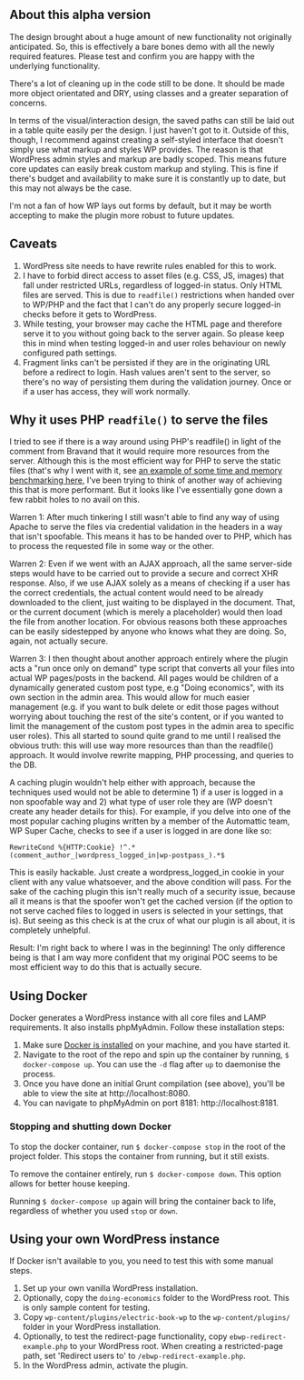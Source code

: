 ## About this alpha version

The design brought about a huge amount of new functionality not originally anticipated. So, this is effectively a bare bones demo with all the newly required features. Please test and confirm you are happy with the underlying functionality.

There's a lot of cleaning up in the code still to be done. It should be made more object orientated and DRY, using classes and a greater separation of concerns.

In terms of the visual/interaction design, the saved paths can still be laid out in a table quite easily per the design. I just haven't got to it. Outside of this, though, I recommend against creating a self-styled interface that doesn't simply use what markup and styles WP provides. The reason is that WordPress admin styles and markup are badly scoped. This means future core updates can easily break custom markup and styling. This is fine if there's budget and availability to make sure it is constantly up to date, but this may not always be the case. 

I'm not a fan of how WP lays out forms by default, but it may be worth accepting to make the plugin more robust to future updates.

## Caveats

1. WordPress site needs to have rewrite rules enabled for this to work.
2. I have to forbid direct access to asset files (e.g. CSS, JS, images) that fall under restricted URLs, regardless of logged-in status. Only HTML files are served. This is due to `readfile()` restrictions when handed over to WP/PHP and the fact that I can't do any properly secure logged-in checks before it gets to WordPress.
3. While testing, your browser may cache the HTML page and therefore serve it to you without going back to the server again. So please keep this in mind when testing logged-in and user roles behaviour on newly configured path settings.
4. Fragment links can't be persisted if they are in the originating URL before a redirect to login. Hash values aren't sent to the server, so there's no way of persisting them during the validation journey. Once or if a user has access, they will work normally.

## Why it uses PHP `readfile()` to serve the files

I tried to see if there is a way around using PHP's readfile() in light of the comment from Bravand that it would require more resources from the server. Although this is the most efficient way for PHP to serve the static files (that's why I went with it, see [an example of some time and memory benchmarking here](https://www.raditha.com/wiki/Readfile_vs_include/), I've been trying to think of another way of achieving this that is more performant. But it looks like I've essentially gone down a few rabbit holes to no avail on this.

Warren 1: After much tinkering I still wasn't able to find any way of using Apache to serve the files via credential validation in the headers in a way that isn't spoofable. This means it has to be handed over to PHP, which has to process the requested file in some way or the other.

Warren 2: Even if we went with an AJAX approach, all the same server-side steps would have to be carried out to provide a secure and correct XHR response. Also, if we use AJAX solely as a means of checking if a user has the correct credentials, the actual content would need to be already downloaded to the client, just waiting to be displayed in the document. That, or the current document (which is merely a placeholder) would then load the file from another location. For obvious reasons both these approaches can be easily sidestepped by anyone who knows what they are doing. So, again, not actually secure.

Warren 3: I then thought about another approach entirely where the plugin acts a "run once only on demand" type script that converts all your files into actual WP pages/posts in the backend. All pages would be children of a dynamically generated custom post type, e.g "Doing economics", with its own section in the admin area. This would allow for much easier management (e.g. if you want to bulk delete or edit those pages without worrying about touching the rest of the site's content, or if you wanted to limit the management of the custom post types in the admin area to specific user roles). This all started to sound quite grand to me until I realised the obvious truth: this will use way more resources than than the readfile() approach. It would involve rewrite mapping, PHP processing, and queries to the DB. 

A caching plugin wouldn't help either with approach, because the techniques used would not be able to determine 1) if a user is logged in a non spoofable way and 2) what type of user role they are (WP doesn't create any header details for this). For example, if you delve into one of the most popular caching plugins written by a member of the Automattic team, WP Super Cache, checks to see if a user is logged in are done like so:
```
RewriteCond %{HTTP:Cookie} !^.*(comment_author_|wordpress_logged_in|wp-postpass_).*$
```
This is easily hackable. Just create a wordpress_logged_in cookie in your client with any value whatsoever, and the above condition will pass. For the sake of the caching plugin this isn't really much of a security issue, because all it means is that the spoofer won't get the cached version (if the option to not serve cached files to logged in users is selected in your settings, that is). But seeing as this check is at the crux of what our plugin is all about, it is completely unhelpful.

Result: I'm right back to where I was in the beginning! The only difference being is that I am way more confident that my original POC seems to be most efficient way to do this that is actually secure.


## Using Docker

Docker generates a WordPress instance with all core files and LAMP requirements. It also installs phpMyAdmin. Follow these installation steps:

1. Make sure [Docker is installed](https://www.docker.com) on your machine, and you have started it.
2. Navigate to the root of the repo and spin up the container by running, `$ docker-compose up`. You can use the `-d` flag after `up` to daemonise the process.
3. Once you have done an initial Grunt compilation (see above), you'll be able to view the site at http://localhost:8080.
4. You can navigate to phpMyAdmin on port 8181: http://localhost:8181.

### Stopping and shutting down Docker

To stop the docker container, run `$ docker-compose stop` in the root of the project folder. This stops the container from running, but it still exists.

To remove the container entirely, run `$ docker-compose down`. This option allows for better house keeping.

Running `$ docker-compose up` again will bring the container back to life, regardless of whether you used `stop` or `down`.

## Using your own WordPress instance

If Docker isn't available to you, you need to test this with some manual steps.

1. Set up your own vanilla WordPress installation.
2. Optionally, copy the `doing-economics` folder to the WordPress root. This is only sample content for testing.
3. Copy `wp-content/plugins/electric-book-wp` to the `wp-content/plugins/` folder in your WordPress installation.
4. Optionally, to test the redirect-page functionality, copy `ebwp-redirect-example.php` to your WordPress root. When creating a restricted-page path, set 'Redirect users to' to `/ebwp-redirect-example.php`.
5. In the WordPress admin, activate the plugin.
